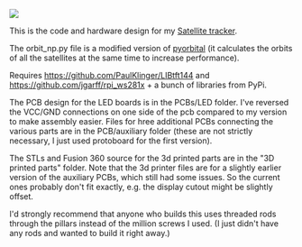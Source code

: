 [![](http://img.youtube.com/vi/Xof4bjcwHAY/0.jpg)](http://www.youtube.com/watch?v=Xof4bjcwHAY "Project video")

This is the code and hardware design for my
[Satellite tracker](https://www.reddit.com/r/space/comments/9py5qd/i_made_a_thingy_that_shows_satellites_and_space/).

The orbit_np.py file is a modified version of [pyorbital](https://github.com/pytroll/pyorbital)
(it calculates the orbits of all the satellites at the same time to increase performance).

Requires https://github.com/PaulKlinger/LIBtft144 and https://github.com/jgarff/rpi_ws281x + a bunch of libraries from PyPi.

The PCB design for the LED boards is in the PCBs/LED folder. I've reversed the VCC/GND connections on one side of the pcb
compared to my version to make assembly easier. Files for hree additional PCBs connecting the various parts are in the
PCB/auxiliary folder (these are not strictly necessary, I just used protoboard for the first version).

The STLs and Fusion 360 source for the 3d printed parts are in the "3D printed parts" folder.
Note that the 3d printer files are for a slightly earlier version of the auxiliary PCBs, which still had some issues.
So the current ones probably don't fit exactly, e.g. the display cutout might be slightly offset.

I'd strongly recommend that anyone who builds this uses threaded rods through the pillars instead of the million screws
I used. (I just didn't have any rods and wanted to build it right away.)
